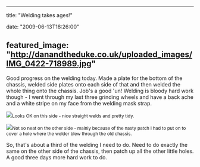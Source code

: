 
---
title: "Welding takes ages!"

date: "2009-06-13T18:26:00"

featured_image: "http://danandtheduke.co.uk/uploaded_images/IMG_0422-718989.jpg"
---


Good progress on the welding today.  Made a plate for the bottom of the chassis, welded side plates onto each side of that and then welded the whole thing onto the chassis.  Job's a good 'un!  Welding is bloody hard work though - I went through my last three grinding wheels and have a back ache and a white stripe on my face from the welding mask strap.

<a href="http://danandtheduke.co.uk/uploaded_images/IMG_0422-719026.jpg"><img src="/images/welding-takes-ages/IMG_0422-718989.jpg"/></a><span style="font-size:85%;">Looks OK on this side - nice straight welds and pretty tidy.</span>

<a href="http://danandtheduke.co.uk/uploaded_images/IMG_0429-719049.jpg"><img src="/images/welding-takes-ages/IMG_0429-719044.jpg"/></a><span style="font-size:85%;">Not so neat on the other side - mainly because of the nasty patch I had to put on to cover a hole where the welder blew through the old chassis.</span>

So, that's about a third of the welding I need to do.  Need to do exactly the same on the other side of the chassis, then patch up all the other little holes.  A good three days more hard work to do.